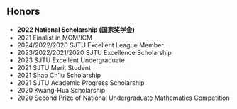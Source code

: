 ## Honors

- **2022 National Scholarship (国家奖学金)**
- 2021 Finalist in MCM/ICM
- 2024/2022/2020 SJTU Excellent League Member
- 2023/2022/2021/2020 SJTU Excellence Scholarship
- 2023 SJTU Excellent Undergraduate
- 2021 SJTU Merit Student
- 2021 Shao Ch’iu Scholarship
- 2021 SJTU Academic Progress Scholarship
- 2020 Kwang-Hua Scholarship
- 2020 Second Prize of National Undergraduate Mathematics Competition

